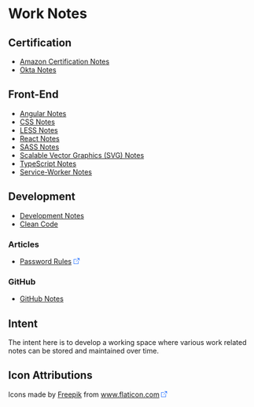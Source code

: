 # Work Notes

## Certification

* [Amazon Certification Notes](AWS/README.md)
* [Okta Notes](Okta/README.md)

## Front-End

* [Angular Notes](Angular/README.md)
* [CSS Notes](CSS/README.md)
* [LESS Notes](LESS/README.md)
* [React Notes](React/README.md)
* [SASS Notes](SASS/README.md)
* [Scalable Vector Graphics (SVG) Notes](SVG/README.md)
* [TypeScript Notes](TypeScript/README.md)
* [Service-Worker Notes](Service-Workers/README.md)

## Development

* [Development Notes](Development/README.md)
* [Clean Code](Development/Clean-Code.md)

### Articles

* [Password Rules](https://gizmodo.com/the-guy-who-invented-those-annoying-password-rules-now-1797643987) ![Link](foreign.png)

### GitHub

* [GitHub Notes](GitHub/README.md)

## Intent

The intent here is to develop a working space where various work related notes can be stored and maintained over time.

## Icon Attributions

Icons made by <a href="https://www.freepik.com" title="Freepik">Freepik</a> from <a href="https://www.flaticon.com/" title="Flaticon">www.flaticon.com</a>  ![Link](foreign.png)
